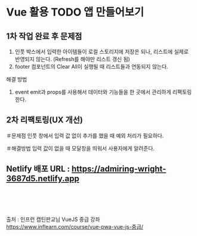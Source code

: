 # Vue 활용 TODO 앱 만들어보기


## 1차 작업 완료 후 문제점
1. 인풋 박스에서 입력한 아이템들이 로컬 스토리지에 저장은 되나, 리스트에 실제로 반영되지 않는다. (Refresh를 해야만 리스트 갱신 됨)
2. footer 컴포넌트의 Clear All이 실행될 때 리스트들과 연동되지 않는다.

해결 방법
1. event emit과 props를 사용해서 데이터와 기능들을 한 곳에서 관리하게 리팩토링한다.



## 2차 리팩토링(UX 개선)
＃문제점
인풋 창에서 입력 값 없이 추가를 했을 때 예외 처리가 필요하다.


＃해결방법
입력 값이 없을 때 모달창을 띄워서 사용자에게 알려준다.

## Netlify 배포 URL : https://admiring-wright-3687d5.netlify.app


<br><br><br><br>출처 : 인프런 캡틴판교님 VueJS 중급 강좌 
https://www.inflearn.com/course/vue-pwa-vue-js-중급/

